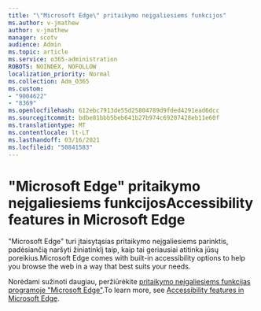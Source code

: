 ```yaml
---
title: "\"Microsoft Edge\" pritaikymo neįgaliesiems funkcijos"
ms.author: v-jmathew
author: v-jmathew
manager: scotv
audience: Admin
ms.topic: article
ms.service: o365-administration
ROBOTS: NOINDEX, NOFOLLOW
localization_priority: Normal
ms.collection: Adm_O365
ms.custom:
- "9004622"
- "8369"
ms.openlocfilehash: 612ebc7913de55d25804789d9fded4291ead6dcc
ms.sourcegitcommit: bdbe81bbb5beb641b27b974c69207428eb11e60f
ms.translationtype: MT
ms.contentlocale: lt-LT
ms.lasthandoff: 03/16/2021
ms.locfileid: "50841583"
---
```

# <a name="accessibility-features-in-microsoft-edge"></a><span data-ttu-id="90448-102">"Microsoft Edge" pritaikymo neįgaliesiems funkcijos</span><span class="sxs-lookup"><span data-stu-id="90448-102">Accessibility features in Microsoft Edge</span></span>

<span data-ttu-id="90448-103">"Microsoft Edge" turi įtaisytąsias pritaikymo neįgaliesiems parinktis, padėsiančią naršyti žiniatinklį taip, kaip tai geriausiai atitinka jūsų poreikius.</span><span class="sxs-lookup"><span data-stu-id="90448-103">Microsoft Edge comes with built-in accessibility options to help you browse the web in a way that best suits your needs.</span></span>

<span data-ttu-id="90448-104">Norėdami sužinoti daugiau, peržiūrėkite [pritaikymo neįgaliesiems funkcijas programoje "Microsoft Edge"](https://go.microsoft.com/fwlink/?linkid=2153648).</span><span class="sxs-lookup"><span data-stu-id="90448-104">To learn more, see [Accessibility features in Microsoft Edge](https://go.microsoft.com/fwlink/?linkid=2153648).</span></span>
